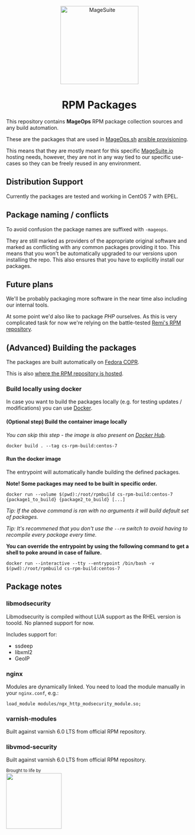 <p align="center">
  <img align="center" alt="MageSuite" width="211" src="https://avatars2.githubusercontent.com/u/56443641?s=350&v=4">
</p>

<h1 align="center">RPM Packages</h1>

This repository contains **MageOps** RPM package collection sources and any build automation.

These are the packages that are used in [MageOps.sh](https://github.com/mageops) [ansible provisioning](https://github.com/mageops/ansible-workflow).

This means that they are mostly meant for this specific [MageSuite.io](https://github.com/magesuite) 
hosting needs, however, they are not in any way tied to our specific use-cases so they can be 
freely reused in any environment.


## Distribution Support

Currently the packages are tested and working in CentOS 7 with EPEL.


## Package naming / conflicts

To avoid confusion the package names are suffixed with `-mageops`.

They are still marked as providers of the appropriate original software and marked
as conflicting with any common packages providing it too. This means that you won't 
be automatically upgraded to our versions upon installing the repo. This also ensures 
that you have to explicitly install our packages.


## Future plans

We'll be probably packaging more software in the near time also including our internal tools.

At some point we'd also like to package *PHP* ourselves. As this is very complicated task for now
we're relying on the battle-tested [Remi's RPM repository](https://rpms.remirepo.net/).


## (Advanced) Building the packages

The packages are built automatically on [Fedora COPR](https://copr.fedorainfracloud.org/).

This is also [where the RPM repository is hosted](https://copr.fedorainfracloud.org/coprs/pinkeen/MageOps/).

### Build locally using docker

In case you want to build the packages locally (e.g. for testing updates / modifications) you
can use [Docker](https://docs.docker.com/install/).

#### (Optional step) Build the container image locally

_You can skip this step - the image is also present on [Docker Hub](https://hub.docker.com)._

```
docker build . --tag cs-rpm-build:centos-7
```

#### Run the docker image

The entrypoint will automatically handle building the defined packages.

**Note! Some packages may need to be built in specific order.**

```
docker run --volume $(pwd):/root/rpmbuild cs-rpm-build:centos-7 {package1_to_build} {package2_to_build} [...]
```

_Tip: If the above command is ran with no arguments it will build default set of packages._

_Tip: It's recommened that you don't use the `--rm` switch to avoid having to recompile every
package every time._

**You can override the entrypoint by using the following command to get a shell to poke around in case of failure.**

```
docker run --interactive --tty --entrypoint /bin/bash -v $(pwd):/root/rpmbuild cs-rpm-build:centos-7
```

## Package notes

### libmodsecurity

Libmodsecurity is compiled without LUA support as the RHEL version is tooold. No planned support for now.

Includes support for:
  - ssdeep
  - libxml2
  - GeoIP

### nginx

Modules are dynamically linked. You need to load the module manually in your `nginx.conf`, e.g.:

```
load_module modules/ngx_http_modsecurity_module.so;
```

### varnish-modules

Built against varnish 6.0 LTS from official RPM repository.

### libvmod-security

Built against varnish 6.0 LTS from official RPM repository.


<small>Brought to life by</small><br/>
<a href="https://creativestyle.de">
	<img src="http://www.creativestyle.pl/wp-content/uploads/2014/04/CS-logo-red-creativestyle-gmbh-sp-z-o-o-interactive-agency-krakow-munchen-logo.png" width="150"/>
</a>